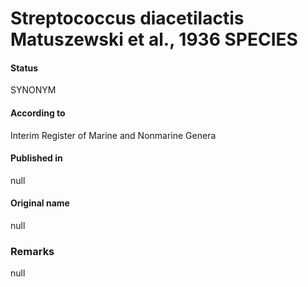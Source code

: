 # Streptococcus diacetilactis Matuszewski et al., 1936 SPECIES

#### Status
SYNONYM

#### According to
Interim Register of Marine and Nonmarine Genera

#### Published in
null

#### Original name
null

### Remarks
null